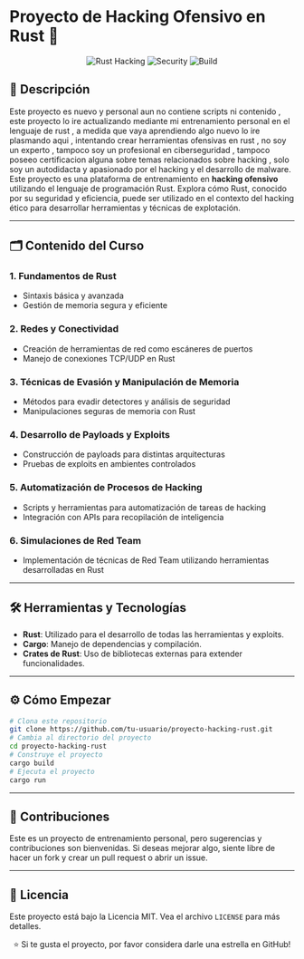 
# Proyecto de Hacking Ofensivo en Rust 🚀

<div align="center">

![Rust Hacking](https://img.shields.io/badge/Rust-Hacking-red)
![Security](https://img.shields.io/badge/security-offensive-blue.svg)
![Build](https://img.shields.io/badge/build-passing-brightgreen.svg)

</div>

## 📜 Descripción

Este proyecto es nuevo y personal aun no contiene scripts ni contenido , este proyecto lo ire actualizando mediante mi entrenamiento personal en el lenguaje de rust , a medida que vaya aprendiendo algo nuevo lo ire plasmando aqui , intentando crear herramientas ofensivas en rust , no soy un experto , tampoco soy un profesional en ciberseguridad , tampoco poseeo certificacion alguna sobre temas relacionados sobre hacking , solo soy un autodidacta y apasionado por el hacking y el desarrollo de malware.
Este proyecto es una plataforma de entrenamiento en **hacking ofensivo** utilizando el lenguaje de programación Rust. Explora cómo Rust, conocido por su seguridad y eficiencia, puede ser utilizado en el contexto del hacking ético para desarrollar herramientas y técnicas de explotación.

---

## 🗂 Contenido del Curso

### 1. **Fundamentos de Rust**
   - Sintaxis básica y avanzada
   - Gestión de memoria segura y eficiente

### 2. **Redes y Conectividad**
   - Creación de herramientas de red como escáneres de puertos
   - Manejo de conexiones TCP/UDP en Rust

### 3. **Técnicas de Evasión y Manipulación de Memoria**
   - Métodos para evadir detectores y análisis de seguridad
   - Manipulaciones seguras de memoria con Rust

### 4. **Desarrollo de Payloads y Exploits**
   - Construcción de payloads para distintas arquitecturas
   - Pruebas de exploits en ambientes controlados

### 5. **Automatización de Procesos de Hacking**
   - Scripts y herramientas para automatización de tareas de hacking
   - Integración con APIs para recopilación de inteligencia

### 6. **Simulaciones de Red Team**
   - Implementación de técnicas de Red Team utilizando herramientas desarrolladas en Rust

---

## 🛠 Herramientas y Tecnologías

- **Rust**: Utilizado para el desarrollo de todas las herramientas y exploits.
- **Cargo**: Manejo de dependencias y compilación.
- **Crates de Rust**: Uso de bibliotecas externas para extender funcionalidades.

---

## ⚙ Cómo Empezar

```bash
# Clona este repositorio
git clone https://github.com/tu-usuario/proyecto-hacking-rust.git
# Cambia al directorio del proyecto
cd proyecto-hacking-rust
# Construye el proyecto
cargo build
# Ejecuta el proyecto
cargo run
```

---

## 🤝 Contribuciones

Este es un proyecto de entrenamiento personal, pero sugerencias y contribuciones son bienvenidas. Si deseas mejorar algo, siente libre de hacer un fork y crear un pull request o abrir un issue.

---

## 📄 Licencia

Este proyecto está bajo la Licencia MIT. Vea el archivo `LICENSE` para más detalles.

<div align="center">

⭐ Si te gusta el proyecto, por favor considera darle una estrella en GitHub!

</div>
